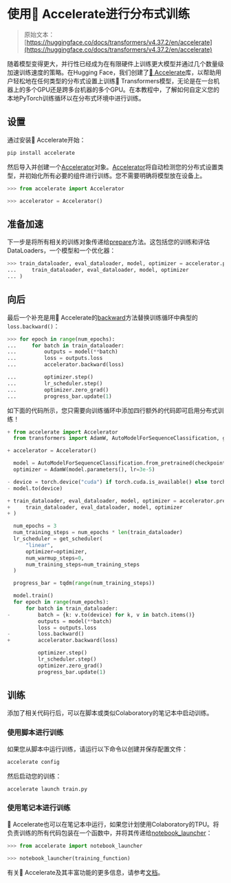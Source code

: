 # 使用🤗 Accelerate进行分布式训练

> 原始文本：[https://huggingface.co/docs/transformers/v4.37.2/en/accelerate](https://huggingface.co/docs/transformers/v4.37.2/en/accelerate)

随着模型变得更大，并行性已经成为在有限硬件上训练更大模型并通过几个数量级加速训练速度的策略。在Hugging Face，我们创建了[🤗 Accelerate](https://huggingface.co/docs/accelerate)库，以帮助用户轻松地在任何类型的分布式设置上训练🤗 Transformers模型，无论是在一台机器上的多个GPU还是跨多台机器的多个GPU。在本教程中，了解如何自定义您的本地PyTorch训练循环以在分布式环境中进行训练。

## 设置

通过安装🤗 Accelerate开始：

```py
pip install accelerate
```

然后导入并创建一个[Accelerator](https://huggingface.co/docs/accelerate/v0.26.1/en/package_reference/accelerator#accelerate.Accelerator)对象。[Accelerator](https://huggingface.co/docs/accelerate/v0.26.1/en/package_reference/accelerator#accelerate.Accelerator)将自动检测您的分布式设置类型，并初始化所有必要的组件进行训练。您不需要明确将模型放在设备上。

```py
>>> from accelerate import Accelerator

>>> accelerator = Accelerator()
```

## 准备加速

下一步是将所有相关的训练对象传递给[prepare](https://huggingface.co/docs/accelerate/v0.26.1/en/package_reference/accelerator#accelerate.Accelerator.prepare)方法。这包括您的训练和评估DataLoaders，一个模型和一个优化器：

```py
>>> train_dataloader, eval_dataloader, model, optimizer = accelerator.prepare(
...     train_dataloader, eval_dataloader, model, optimizer
... )
```

## 向后

最后一个补充是用🤗 Accelerate的[backward](https://huggingface.co/docs/accelerate/v0.26.1/en/package_reference/accelerator#accelerate.Accelerator.backward)方法替换训练循环中典型的`loss.backward()`：

```py
>>> for epoch in range(num_epochs):
...     for batch in train_dataloader:
...         outputs = model(**batch)
...         loss = outputs.loss
...         accelerator.backward(loss)

...         optimizer.step()
...         lr_scheduler.step()
...         optimizer.zero_grad()
...         progress_bar.update(1)
```

如下面的代码所示，您只需要向训练循环中添加四行额外的代码即可启用分布式训练！

```py
+ from accelerate import Accelerator
  from transformers import AdamW, AutoModelForSequenceClassification, get_scheduler

+ accelerator = Accelerator()

  model = AutoModelForSequenceClassification.from_pretrained(checkpoint, num_labels=2)
  optimizer = AdamW(model.parameters(), lr=3e-5)

- device = torch.device("cuda") if torch.cuda.is_available() else torch.device("cpu")
- model.to(device)

+ train_dataloader, eval_dataloader, model, optimizer = accelerator.prepare(
+     train_dataloader, eval_dataloader, model, optimizer
+ )

  num_epochs = 3
  num_training_steps = num_epochs * len(train_dataloader)
  lr_scheduler = get_scheduler(
      "linear",
      optimizer=optimizer,
      num_warmup_steps=0,
      num_training_steps=num_training_steps
  )

  progress_bar = tqdm(range(num_training_steps))

  model.train()
  for epoch in range(num_epochs):
      for batch in train_dataloader:
-         batch = {k: v.to(device) for k, v in batch.items()}
          outputs = model(**batch)
          loss = outputs.loss
-         loss.backward()
+         accelerator.backward(loss)

          optimizer.step()
          lr_scheduler.step()
          optimizer.zero_grad()
          progress_bar.update(1)
```

## 训练

添加了相关代码行后，可以在脚本或类似Colaboratory的笔记本中启动训练。

### 使用脚本进行训练

如果您从脚本中运行训练，请运行以下命令以创建并保存配置文件：

```py
accelerate config
```

然后启动您的训练：

```py
accelerate launch train.py
```

### 使用笔记本进行训练

🤗 Accelerate也可以在笔记本中运行，如果您计划使用Colaboratory的TPU。将负责训练的所有代码包装在一个函数中，并将其传递给[notebook_launcher](https://huggingface.co/docs/accelerate/v0.26.1/en/package_reference/launchers#accelerate.notebook_launcher)：

```py
>>> from accelerate import notebook_launcher

>>> notebook_launcher(training_function)
```

有关🤗 Accelerate及其丰富功能的更多信息，请参考[文档](https://huggingface.co/docs/accelerate)。
